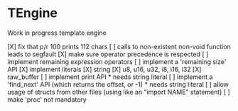 # TEngine

Work in progress template engine

[X] fix that p/r 100 prints 112 chars
[ ] calls to non-existent non-void function leads to segfault
[X] make sure operator precedence is respected
[ ] implement remaining expression operators
[ ] implement a 'remaining size' API
[X] implement literals
	[X] string
	[X] u8, u16, u32, i8, i16, i32
	[X] raw_buffer
[ ] implement print API
	* needs string literal
[ ] implement a 'find_next' API (which returns the offset, or -1)
	* needs string literal
[ ] allow usage of structs from other files (using like an "import NAME" statement)
[ ] make 'proc' not mandatory
